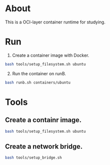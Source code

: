 # About

This is a OCI-layer container runtime for studying.

# Run

1. Create a container image with Docker.

```bash
bash tools/setup_filesystem.sh ubuntu
```

2. Run the container on runB.

```bash
bash runb.sh containers/ubuntu
```

# Tools

## Create a containr image.

```bash
bash tools/setup_filesystem.sh ubuntu
```

## Create a network bridge.

```bash
bash tools/setup_bridge.sh
```
